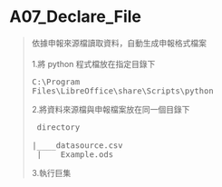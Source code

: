 # A07_Declare_File

>依據申報來源檔讀取資料，自動生成申報格式檔案<br><br>
1.將 python 程式檔放在指定目錄下 <pre>C:\Program Files\LibreOffice\share\Scripts\python</pre>
2.將資料來源檔與申報檔案放在同一個目錄下<pre>
directory<br>    |____datasource.csv<br>    |____Example.ods
</pre>3.執行巨集
